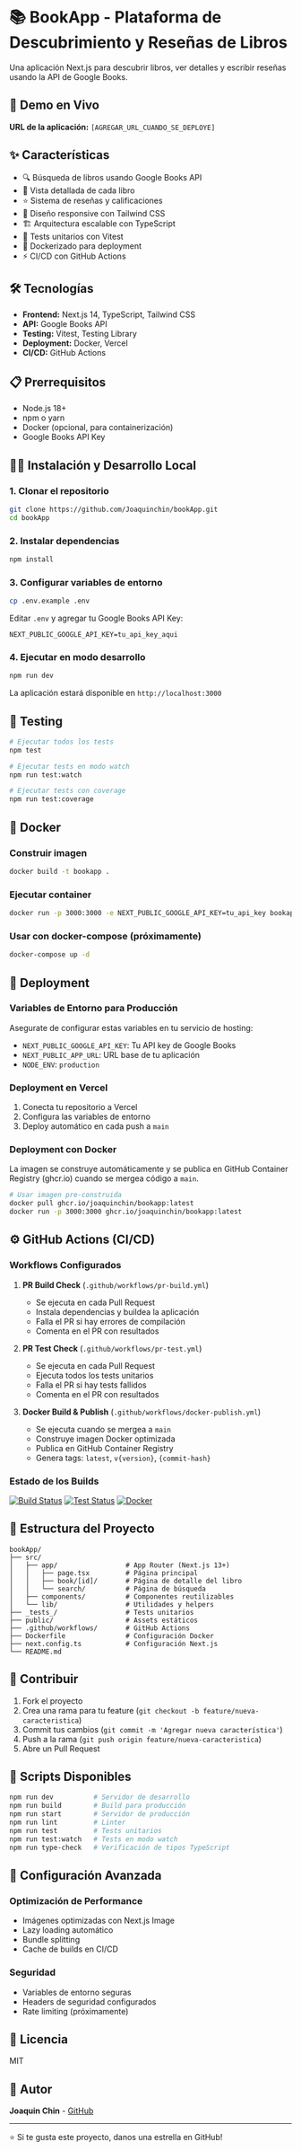 # 📚 BookApp - Plataforma de Descubrimiento y Reseñas de Libros

Una aplicación Next.js para descubrir libros, ver detalles y escribir reseñas usando la API de Google Books.

## 🚀 Demo en Vivo

**URL de la aplicación:** `[AGREGAR_URL_CUANDO_SE_DEPLOYE]`

## ✨ Características

- 🔍 Búsqueda de libros usando Google Books API
- 📖 Vista detallada de cada libro
- ⭐ Sistema de reseñas y calificaciones
- 📱 Diseño responsive con Tailwind CSS
- 🏗️ Arquitectura escalable con TypeScript
- 🧪 Tests unitarios con Vitest
- 🐳 Dockerizado para deployment
- ⚡ CI/CD con GitHub Actions

## 🛠️ Tecnologías

- **Frontend:** Next.js 14, TypeScript, Tailwind CSS
- **API:** Google Books API
- **Testing:** Vitest, Testing Library
- **Deployment:** Docker, Vercel
- **CI/CD:** GitHub Actions

## 📋 Prerrequisitos

- Node.js 18+ 
- npm o yarn
- Docker (opcional, para containerización)
- Google Books API Key

## 🏃‍♂️ Instalación y Desarrollo Local

### 1. Clonar el repositorio
```bash
git clone https://github.com/Joaquinchin/bookApp.git
cd bookApp
```

### 2. Instalar dependencias
```bash
npm install
```

### 3. Configurar variables de entorno
```bash
cp .env.example .env
```

Editar `.env` y agregar tu Google Books API Key:
```env
NEXT_PUBLIC_GOOGLE_API_KEY=tu_api_key_aqui
```

### 4. Ejecutar en modo desarrollo
```bash
npm run dev
```

La aplicación estará disponible en `http://localhost:3000`

## 🧪 Testing

```bash
# Ejecutar todos los tests
npm test

# Ejecutar tests en modo watch
npm run test:watch

# Ejecutar tests con coverage
npm run test:coverage
```

## 🐳 Docker

### Construir imagen
```bash
docker build -t bookapp .
```

### Ejecutar container
```bash
docker run -p 3000:3000 -e NEXT_PUBLIC_GOOGLE_API_KEY=tu_api_key bookapp
```

### Usar con docker-compose (próximamente)
```bash
docker-compose up -d
```

## 🚀 Deployment

### Variables de Entorno para Producción

Asegurate de configurar estas variables en tu servicio de hosting:

- `NEXT_PUBLIC_GOOGLE_API_KEY`: Tu API key de Google Books
- `NEXT_PUBLIC_APP_URL`: URL base de tu aplicación
- `NODE_ENV`: `production`

### Deployment en Vercel

1. Conecta tu repositorio a Vercel
2. Configura las variables de entorno
3. Deploy automático en cada push a `main`

### Deployment con Docker

La imagen se construye automáticamente y se publica en GitHub Container Registry (ghcr.io) cuando se mergea código a `main`.

```bash
# Usar imagen pre-construida
docker pull ghcr.io/joaquinchin/bookapp:latest
docker run -p 3000:3000 ghcr.io/joaquinchin/bookapp:latest
```

## ⚙️ GitHub Actions (CI/CD)

### Workflows Configurados

1. **PR Build Check** (`.github/workflows/pr-build.yml`)
   - Se ejecuta en cada Pull Request
   - Instala dependencias y buildea la aplicación
   - Falla el PR si hay errores de compilación
   - Comenta en el PR con resultados

2. **PR Test Check** (`.github/workflows/pr-test.yml`)
   - Se ejecuta en cada Pull Request
   - Ejecuta todos los tests unitarios
   - Falla el PR si hay tests fallidos
   - Comenta en el PR con resultados

3. **Docker Build & Publish** (`.github/workflows/docker-publish.yml`)
   - Se ejecuta cuando se mergea a `main`
   - Construye imagen Docker optimizada
   - Publica en GitHub Container Registry
   - Genera tags: `latest`, `v{version}`, `{commit-hash}`

### Estado de los Builds

[![Build Status](https://github.com/Joaquinchin/bookApp/workflows/PR%20–%20Build%20Check/badge.svg)](https://github.com/Joaquinchin/bookApp/actions)
[![Test Status](https://github.com/Joaquinchin/bookApp/workflows/PR%20–%20Test%20Check/badge.svg)](https://github.com/Joaquinchin/bookApp/actions)
[![Docker](https://github.com/Joaquinchin/bookApp/workflows/Docker%20–%20Build%20&%20Publish%20(GHCR)/badge.svg)](https://github.com/Joaquinchin/bookApp/actions)

## 📁 Estructura del Proyecto

```
bookApp/
├── src/
│   ├── app/                 # App Router (Next.js 13+)
│   │   ├── page.tsx         # Página principal
│   │   ├── book/[id]/       # Página de detalle del libro
│   │   └── search/          # Página de búsqueda
│   ├── components/          # Componentes reutilizables
│   └── lib/                 # Utilidades y helpers
├── _tests_/                 # Tests unitarios
├── public/                  # Assets estáticos
├── .github/workflows/       # GitHub Actions
├── Dockerfile               # Configuración Docker
├── next.config.ts           # Configuración Next.js
└── README.md
```

## 🤝 Contribuir

1. Fork el proyecto
2. Crea una rama para tu feature (`git checkout -b feature/nueva-caracteristica`)
3. Commit tus cambios (`git commit -m 'Agregar nueva característica'`)
4. Push a la rama (`git push origin feature/nueva-caracteristica`)
5. Abre un Pull Request

## 📝 Scripts Disponibles

```bash
npm run dev          # Servidor de desarrollo
npm run build        # Build para producción
npm run start        # Servidor de producción
npm run lint         # Linter
npm run test         # Tests unitarios
npm run test:watch   # Tests en modo watch
npm run type-check   # Verificación de tipos TypeScript
```

## 🔧 Configuración Avanzada

### Optimización de Performance
- Imágenes optimizadas con Next.js Image
- Lazy loading automático
- Bundle splitting
- Cache de builds en CI/CD

### Seguridad
- Variables de entorno seguras
- Headers de seguridad configurados
- Rate limiting (próximamente)

## 📄 Licencia

MIT

## 👥 Autor

**Joaquin Chin** - [GitHub](https://github.com/Joaquinchin)

---

⭐ Si te gusta este proyecto, danos una estrella en GitHub!
